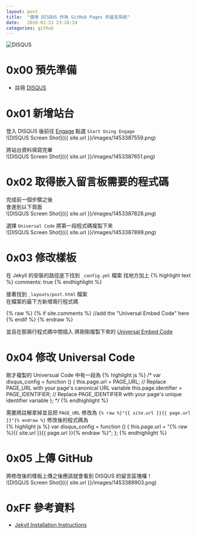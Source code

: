```yaml
---
layout: post
title:  "使用 DISQUS 作為 GitHub Pages 的留言系統"
date:   2016-01-21 23:28:24
categories: github
---
```


![DISQUS](https://a.disquscdn.com/dotcom/d-85f7dd1/img/brand/disqus-logo-blue-white.png)

# 0x00 預先準備 #
- 註冊 [DISQUS](https://disqus.com)

# 0x01 新增站台 #  
登入 DISQUS 後前往 [Engage](https://publishers.disqus.com/engage)
點選 `Start Using Engage`  
![DISQUS Screen Shot]({{ site.url }}/images/1453387559.png)

將站台資料填寫完畢  
![DISQUS Screen Shot]({{ site.url }}/images/1453387651.png)

# 0x02 取得嵌入留言板需要的程式碼 #
完成前一個步驟之後  
會進到以下頁面  
![DISQUS Screen Shot]({{ site.url }}/images/1453387828.png)

選擇 `Universal Code`
將第一段程式碼複製下來  
![DISQUS Screen Shot]({{ site.url }}/images/1453387899.png)

# 0x03 修改樣板 #
在 Jekyll 的安裝的路徑底下找到 `_config.yml` 檔案
找地方加上
{% highlight text %}
comments: true
{% endhighlight %}

接著找到 `_layouts/post.html` 檔案  
在檔案的最下方新增兩行程式碼  

{% raw %}
	{% if site.comments %}
	//add the "Universal Embed Code" here
	{% endif %}
{% endraw %}

並且在那兩行程式碼中間插入
將剛剛複製下來的 [Universal Embed Code](http://docs.disqus.com/developers/universal/)

# 0x04 修改 Universal Code #

剛才複製的 Universual Code 中有一段為
{% highlight js %}
/*
var disqus_config = function () {
    this.page.url = PAGE_URL; // Replace PAGE_URL with your page's canonical URL variable
    this.page.identifier = PAGE_IDENTIFIER; // Replace PAGE_IDENTIFIER with your page's unique identifier variable
};
*/
{% endhighlight %}

需要將註解拿掉並且把 `PAGE_URL` 修改為 `{% raw %}"{{ site.url }}{{ page.url }}"{% endraw %}`
修改後的程式碼為  
{% highlight js %}
var disqus_config = function () {
    this.page.url = "{% raw %}{{ site.url }}{{ page.url }}{% endraw %}";
};
{% endhighlight %}

# 0x05 上傳 GitHub #  
  
將修改後的樣板上傳之後應該就會看到 DISQUS 的留言區塊囉！  
![DISQUS Screen Shot]({{ site.url }}/images/1453389903.png)

# 0xFF 參考資料 #

- [Jekyll Installation Instructions](https://help.disqus.com/customer/portal/articles/472138-jekyll-installation-instructions)